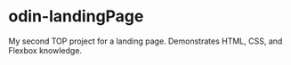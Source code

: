 # odin-landingPage
My second TOP project for a landing page. Demonstrates HTML, CSS, and Flexbox knowledge.